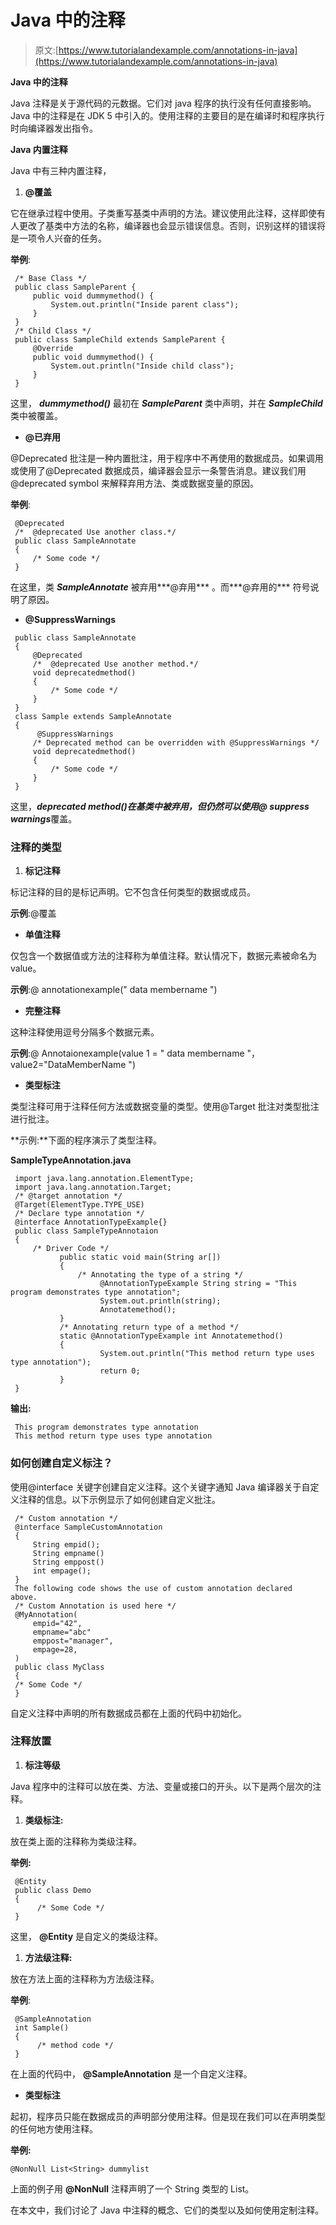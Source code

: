 # Java 中的注释

> 原文:[https://www.tutorialandexample.com/annotations-in-java](https://www.tutorialandexample.com/annotations-in-java)

**Java 中的注释**

Java 注释是关于源代码的元数据。它们对 java 程序的执行没有任何直接影响。Java 中的注释是在 JDK 5 中引入的。使用注释的主要目的是在编译时和程序执行时向编译器发出指令。

**Java 内置注释**

Java 中有三种内置注释，

1.  **@覆盖**

它在继承过程中使用。子类重写基类中声明的方法。建议使用此注释，这样即使有人更改了基类中方法的名称，编译器也会显示错误信息。否则，识别这样的错误将是一项令人兴奋的任务。

**举例**:

```
 /* Base Class */
 public class SampleParent {
     public void dummymethod() {
         System.out.println("Inside parent class");
     }
 }
 /* Child Class */
 public class SampleChild extends SampleParent {
     @Override
     public void dummymethod() {
         System.out.println("Inside child class");
     }
 } 
```

这里， ***dummymethod()*** 最初在 ***SampleParent*** 类中声明，并在 ***SampleChild*** 类中被覆盖。

*   **@已弃用**

@Deprecated 批注是一种内置批注，用于程序中不再使用的数据成员。如果调用或使用了@Deprecated 数据成员，编译器会显示一条警告消息。建议我们用@deprecated symbol 来解释弃用方法、类或数据变量的原因。

**举例**:

```
 @Deprecated
 /*  @deprecated Use another class.*/
 public class SampleAnnotate
 {
     /* Some code */
 } 
```

在这里，类 ***SampleAnnotate*** 被弃用***@弃用*** 。而***@弃用的*** 符号说明了原因。

*   **@SuppressWarnings**

```
 public class SampleAnnotate
 {
     @Deprecated
     /*  @deprecated Use another method.*/
     void deprecatedmethod()
     {
         /* Some code */
     }
 }
 class Sample extends SampleAnnotate
 {
      @SuppressWarnings
     /* Deprecated method can be overridden with @SuppressWarnings */
     void deprecatedmethod()
     {
         /* Some code */
     }
 } 
```

这里，***deprecated method()***在基类中被弃用，但仍然可以使用***@ suppress warnings***覆盖。

### 注释的类型

1.  **标记注释**

标记注释的目的是标记声明。它不包含任何类型的数据或成员。

**示例**:@覆盖

*   **单值注释**

仅包含一个数据值或方法的注释称为单值注释。默认情况下，数据元素被命名为 value。

**示例**:@ annotationexample(" data membername ")

*   **完整注释**

这种注释使用逗号分隔多个数据元素。

**示例**:@ Annotaionexample(value 1 = " data membername "，value2="DataMemberName ")

*   **类型标注**

类型注释可用于注释任何方法或数据变量的类型。使用@Target 批注对类型批注进行批注。

**示例:**下面的程序演示了类型注释。

**SampleTypeAnnotation.java**

```
 import java.lang.annotation.ElementType;
 import java.lang.annotation.Target;
 /* @target annotation */
 @Target(ElementType.TYPE_USE)
 /* Declare type annotation */
 @interface AnnotationTypeExample{}
 public class SampleTypeAnnotaion
 {
     /* Driver Code */
           public static void main(String ar[])
           {
               /* Annotating the type of a string */
                    @AnnotationTypeExample String string = "This program demonstrates type annotation";
                    System.out.println(string);
                    Annotatemethod();
           }
           /* Annotating return type of a method */
           static @AnnotationTypeExample int Annotatemethod()
           {
                    System.out.println("This method return type uses type annotation");
                    return 0;
           }
 } 
```

**输出:**

```
 This program demonstrates type annotation
 This method return type uses type annotation 
```

### 如何创建自定义标注？

使用@interface 关键字创建自定义注释。这个关键字通知 Java 编译器关于自定义注释的信息。以下示例显示了如何创建自定义批注。

```
 /* Custom annotation */
 @interface SampleCustomAnnotation
 {
     String empid();
     String empname()
     String emppost()
     int empage();
 }
 The following code shows the use of custom annotation declared above. 
 /* Custom Annotation is used here */
 @MyAnnotation(
     empid="42",
     empname="abc"
     emppost="manager",
     empage=28,
 )
 public class MyClass
 {
 /* Some Code */
 } 
```

自定义注释中声明的所有数据成员都在上面的代码中初始化。

### 注释放置

1.  **标注等级**

Java 程序中的注释可以放在类、方法、变量或接口的开头。以下是两个层次的注释。

1.  **类级标注:**

放在类上面的注释称为类级注释。

**举例:**

```
 @Entity
 public class Demo
 {
      /* Some Code */
 } 
```

这里， **@Entity** 是自定义的类级注释。

1.  **方法级注释:**

放在方法上面的注释称为方法级注释。

**举例**:

```
 @SampleAnnotation
 int Sample()
 {
      /* method code */
 } 
```

在上面的代码中， **@SampleAnnotation** 是一个自定义注释。

*   **类型标注**

起初，程序员只能在数据成员的声明部分使用注释。但是现在我们可以在声明类型的任何地方使用注释。

**举例:**

```
@NonNull List<String> dummylist
```

上面的例子用 **@NonNull** 注释声明了一个 String 类型的 List。

在本文中，我们讨论了 Java 中注释的概念、它们的类型以及如何使用定制注释。